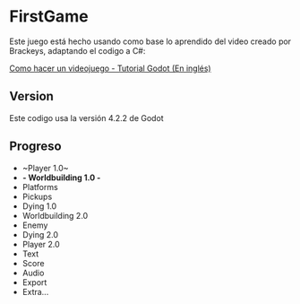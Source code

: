 # FirstGame

Este juego está hecho usando como base lo aprendido del video creado por Brackeys, adaptando el codigo a C#:

[Como hacer un videojuego - Tutorial Godot (En inglés)](https://youtu.be/LOhfqjmasi0?si=ZjDv9wAAfv5rCj6v)

## Version

Este codigo usa la versión 4.2.2 de Godot

## Progreso

- ~Player 1.0~
- **- Worldbuilding 1.0 -**
- Platforms
- Pickups
- Dying 1.0
- Worldbuilding 2.0
- Enemy
- Dying 2.0
- Player 2.0
- Text
- Score
- Audio
- Export
- Extra...
